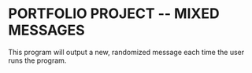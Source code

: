 PORTFOLIO PROJECT -- MIXED MESSAGES
===================================

This program will output a new, randomized message
each time the user runs the program.
